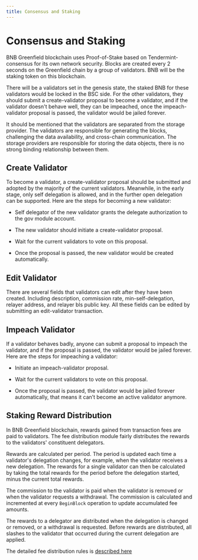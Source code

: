 ```yaml
---
title: Consensus and Staking
---
```


# Consensus and Staking

BNB Greenfield blockchain uses Proof-of-Stake based on Tendermint-consensus for its own network security. Blocks are
created every 2 seconds on the Greenfield chain by a group of validators. BNB will be the staking token on this blockchain.

There will be a validators set in the genesis state, the staked BNB for these validators would be locked in the BSC side.
For the other validators, they should submit a create-validator proposal to become a validator, and if the validator
doesn't behave well, they can be impeached, once the impeach-validator proposal is passed, the validator would be jailed
forever.

It should be mentioned that the validators are separated from the storage provider. The validators are responsible for
generating the blocks, challenging the data availability, and cross-chain communication. The storage providers are
responsible for storing the data objects, there is no strong binding relationship between them.

## Create Validator

To become a validator, a create-validator proposal should be submitted and adopted by the majority of the current validators.
Meanwhile, in the early stage, only self delegation is allowed, and in the further open delegation can be supported.
Here are the steps for becoming a new validator:

- Self delegator of the new validator grants the delegate authorization to the gov module account.

- The new validator should initiate a create-validator proposal.

- Wait for the current validators to vote on this proposal.

- Once the proposal is passed, the new validator would be created automatically.

## Edit Validator

There are several fields that validators can edit after they have been created. Including description, commission rate,
min-self-delegation, relayer address, and relayer bls public key. All these fields can be edited by submitting an
edit-validator transaction.

## Impeach Validator

If a validator behaves badly, anyone can submit a proposal to impeach the validator, and if the proposal is passed, the
validator would be jailed forever. Here are the steps for impeaching a validator:

- Initiate an impeach-validator proposal.

- Wait for the current validators to vote on this proposal.

- Once the proposal is passed, the validator would be jailed forever automatically,
  that means it can’t become an active validator anymore.

## Staking Reward Distribution

In BNB Greenfield blockchain, rewards gained from transaction fees are paid to validators. The fee distribution
module fairly distributes the rewards to the validators' constituent delegators.

Rewards are calculated per period. The period is updated each time a validator's delegation changes, for example, when
the validator receives a new delegation. The rewards for a single validator can then be calculated by taking the total
rewards for the period before the delegation started, minus the current total rewards.

The commission to the validator is paid when the validator is removed or when the validator requests a withdrawal.
The commission is calculated and incremented at every `BeginBlock` operation to update accumulated fee amounts.

The rewards to a delegator are distributed when the delegation is changed or removed, or a withdrawal is requested.
Before rewards are distributed, all slashes to the validator that occurred during the current delegation are applied.

The detailed fee distribution rules is [described here](https://github.com/bnb-chain/greenfield-cosmos-sdk/blob/master/docs/spec/fee_distribution/f1_fee_distr.pdf)